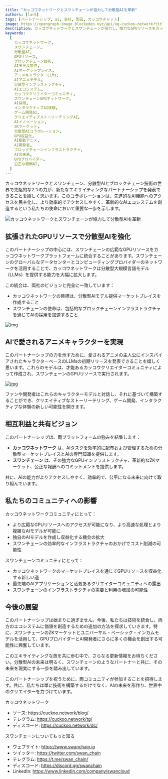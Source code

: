 ```yaml
---
title: "カッコウネットワークとスワンチェーンが協力して分散型AIを革新"
authors: [lark]
tags: [パートナーシップ, ai, 会社, 製品, カッコウチャット]
image: https://opengraph-image.blockeden.xyz/api/og-cuckoo-network?title=カッコウネットワークとスワンチェーンが協力して分散型AIを革新
description: カッコウネットワークとスワンチェーンが協力し、強力なGPUリソースをカッコウのAIモデル提供マーケットプレイスに統合することで、分散型AIを革新します。このコラボレーションは、AI開発者とクリエイターに強化された処理能力を提供し、アニメにインスパイアされた言語モデルの作成を可能にし、分散型AIイノベーションの機会を拡大します。
keywords:
  [
    カッコウネットワーク,
    スワンチェーン,
    分散型AI,
    GPUリソース,
    ブロックチェーン技術,
    AIモデル提供,
    AIマーケットプレイス,
    アニメキャラクターLLMs,
    AIアニメモデル,
    分散型インフラストラクチャ,
    AIエコシステム,
    カッコウクリエイターコミュニティ,
    スワンチェーンGPUネットワーク,
    AI採用,
    インタラクティブAI体験,
    ゲーム開発AI,
    クリエイティブストーリーテリングAI,
    AIイノベーション,
    ZKマーケット,
    分散型AIコラボレーション,
    GPU収益化,
    AI駆動アニメ,
    AI開発者,
    ブロックチェーンインフラストラクチャ,
    AIの未来,
    GPUプロバイダー,
    公正な報酬AI,
  ]
---
```


カッコウネットワークとスワンチェーン、分散型AIとブロックチェーン技術の世界で先駆的な2つの力が、新たなエキサイティングなパートナーシップを発表できることを嬉しく思います。このコラボレーションは、先進的なAI機能へのアクセスを民主化し、より効率的でアクセスしやすく、革新的なAIエコシステムを創造するという私たちの使命において重要な一歩を示します。

![カッコウネットワークとスワンチェーンが協力して分散型AIを革新](https://cuckoo-network.b-cdn.net/2024-10-02-cuckoo-network-and-swan-chain-join-forces-to-revolutionize-decentralized-ai.png "カッコウネットワークとスワンチェーンが協力して分散型AIを革新")

## **拡張されたGPUリソースで分散型AIを強化**

このパートナーシップの中心には、スワンチェーンの広範なGPUリソースをカッコウネットワークプラットフォームに統合することがあります。スワンチェーンのグローバルなデータセンターとコンピューティングプロバイダーのネットワークを活用することで、カッコウネットワークは分散型大規模言語モデル（LLMs）を提供する能力を大幅に拡大します。

この統合は、両社のビジョンと完全に一致しています：

- カッコウネットワークの目標は、分散型AIモデル提供マーケットプレイスを作成すること
- スワンチェーンの使命は、包括的なブロックチェーンインフラストラクチャを通じてAIの採用を加速すること

![img](https://cuckoo-network.b-cdn.net/2024-10-02-cuckoo-network-and-swan-chain-join-forces-to-revolutionize-decentralized-ai-2.jpg)

## **AIで愛されるアニメキャラクターを実現**

このパートナーシップの力を示すために、愛されるアニメの主人公にインスパイアされたキャラクターベースのLLMsの初期リリースを発表できることを嬉しく思います。これらのモデルは、才能あるカッコウクリエイターコミュニティによって作成され、スワンチェーンのGPUリソースで実行されます。

[![img](https://cuckoo-network.b-cdn.net/cuckoo-chat-preview.webp)](https://cuckoo.network/portal/chat)

ファンや開発者はこれらのキャラクターモデルと対話し、それに基づいて構築することができ、クリエイティブなストーリーテリング、ゲーム開発、インタラクティブな体験の新しい可能性を開きます。

## **相互利益と共有ビジョン**

このパートナーシップは、両プラットフォームの強みを結集します：

- **カッコウネットワーク** は、AIタスクを効率的に配布および管理するための分散型マーケットプレイスとAIの専門知識を提供します。
- **スワンチェーン** は、その強力なGPUインフラストラクチャ、革新的なZKマーケット、公正な報酬へのコミットメントを提供します。

共に、AIの能力がよりアクセスしやすく、効率的で、公平になる未来に向けて取り組んでいます。

## **私たちのコミュニティへの影響**

カッコウネットワークコミュニティにとって：

- より広範なGPUリソースへのアクセスが可能になり、より高速な処理とより複雑なAIモデルが可能に
- 独自のAIモデルを作成し収益化する機会の拡大
- スワンチェーンの効率的なインフラストラクチャのおかげでコスト削減の可能性

スワンチェーンコミュニティにとって：

- カッコウネットワークのマーケットプレイスを通じてGPUリソースを収益化する新しい道
- 最先端のAIアプリケーションと活気あるクリエイターコミュニティへの露出
- スワンチェーンのインフラストラクチャの需要と利用の増加の可能性

## **今後の展望**

このパートナーシップは始まりに過ぎません。今後、私たちは技術を統合し、両方のエコシステムに価値を創造するための追加の方法を探求していきます。特に、スワンチェーンのZKマーケットとユニバーサル・ベーシック・インカムモデルを活用して、GPUプロバイダーとAI開発者にさらに多くの機会を創出する可能性に興奮しています。

このエキサイティングな旅を共に歩む中で、さらなる更新情報をお待ちください。分散型AIの未来は明るく、スワンチェーンのようなパートナーと共に、その未来を現実にする一歩を踏み出しています。

このパートナーシップを祝うために、両コミュニティが参加することを招待します。共に、私たちは単に技術を構築するだけでなく、AIの未来を形作り、世界中のクリエイターを力づけています。

カッコウネットワーク

- ソース: https://cuckoo.network/blog/
- テレグラム: https://cuckoo.network/tg/
- ディスコード: https://cuckoo.network/dc/

スワンチェーンについてもっと知る

- ウェブサイト: https://www.swanchain.io
- ツイッター: https://twitter.com/swan_chain
- テレグラム: https://t.me/swan_chain/
- ディスコード: https://discord.gg/swanchain
- LinkedIn: https://www.linkedin.com/company/swancloud
